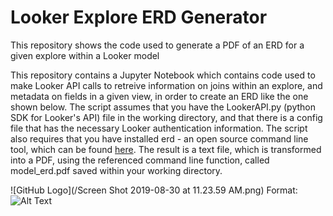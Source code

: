 # Looker Explore ERD Generator
This repository shows the code used to generate a PDF of an ERD for a given explore within a Looker model

This repository contains a Jupyter Notebook which contains code used to make Looker API calls to retreive information on joins within an explore, and metadata on fields in a given view, in order to create an ERD like the one shown below. The script assumes that you have the LookerAPI.py (python SDK for Looker's API) file in the working directory, and that there is a config file that has the necessary Looker authentication information. The script also requires that you have installed erd - an open source command line tool, which can be found [here](https://github.com/BurntSushi/erd). The result is a text file, which is transformed into a PDF, using the referenced command line function, called model_erd.pdf saved within your working directory. 

![GitHub Logo](/Screen Shot 2019-08-30 at 11.23.59 AM.png)
Format: ![Alt Text](url)
